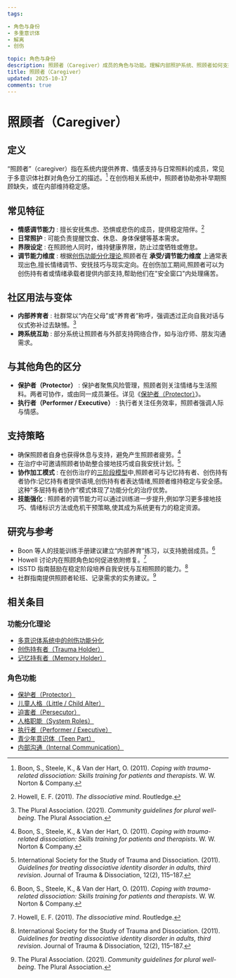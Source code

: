 ```yaml
---
tags:

- 角色与身份
- 多重意识体
- 解离
- 创伤

topic: 角色与身份
description: 照顾者（Caregiver）成员的角色与功能。理解内部照护系统、照顾者如何支持其他成员及避免过度照顾导致的耗竭
title: 照顾者（Caregiver）
updated: 2025-10-17
comments: true
---
```


# 照顾者（Caregiver）

## 定义

“照顾者”（caregiver）指在系统内提供养育、情感支持与日常照料的成员，常见于多意识体社群对角色分工的描述。[^boon2011] 在创伤相关系统中，照顾者协助弥补早期照顾缺失，或在内部维持稳定感。

## 常见特征

- **情感调节能力** : 擅长安抚焦虑、恐惧或悲伤的成员，提供稳定陪伴。[^howell2011]
- **日常照护** : 可能负责提醒饮食、休息、身体保健等基本需求。
- **界限设定** : 在照顾他人同时，维持健康界限，防止过度牺牲或倦怠。
- **调节能力维度** : 根据[创伤功能分化理论](Functional-Dissociation-of-Trauma-in-Plural-Systems.md),照顾者在 **承受/调节能力维度** 上通常表现出色,擅长情绪调节、安抚技巧与现实定向。在创伤加工期间,照顾者可以为创伤持有者或情绪承载者提供内部支持,帮助他们在"安全窗口"内处理痛苦。

## 社区用法与变体

- **内部养育者** : 社群常以“内在父母”或“养育者”称呼，强调透过正向自我对话与仪式弥补过去缺憾。[^thepluralassociation2021]
- **跨系统互助** : 部分系统让照顾者与外部支持网络合作，如与治疗师、朋友沟通需求。

## 与其他角色的区分

- **保护者（Protector）** : 保护者聚焦风险管理，照顾者则关注情绪与生活照料。两者可协作，或由同一成员兼任。详见《[保护者（Protector）](Protector.md)》。
- **执行者（Performer / Executive）** : 执行者关注任务效率，照顾者强调人际与情感。

## 支持策略

- 确保照顾者自身也获得休息与支持，避免产生照顾者疲劳。[^boon2011]
- 在治疗中可邀请照顾者协助整合接地技巧或自我安抚计划。[^isstd2011]
- **协作加工模式** : 在创伤治疗的[三阶段模型](Three-Phase-Trauma-Treatment.md)中,照顾者可与记忆持有者、创伤持有者协作:记忆持有者提供语境,创伤持有者表达情绪,照顾者维持稳定与安全感。这种"多层持有者协作"模式体现了功能分化的治疗优势。
- **技能强化** : 照顾者的调节能力可以通过训练进一步提升,例如学习更多接地技巧、情绪标识方法或危机干预策略,使其成为系统更有力的稳定资源。

## 研究与参考

- Boon 等人的技能训练手册建议建立“内部养育”练习，以支持脆弱成员。[^boon2011]
- Howell 讨论内在照顾角色如何促进依附修复。[^howell2011]
- ISSTD 指南鼓励在稳定阶段培养自我安抚与互相照顾的能力。[^isstd2011]
- 社群指南提供照顾者轮班、记录需求的实务建议。[^thepluralassociation2021]

[^boon2011]: Boon, S., Steele, K., & Van der Hart, O. (2011). *Coping with trauma-related dissociation: Skills training for patients and therapists*. W. W. Norton & Company.
[^howell2011]: Howell, E. F. (2011). *The dissociative mind*. Routledge.
[^isstd2011]: International Society for the Study of Trauma and Dissociation. (2011). *Guidelines for treating dissociative identity disorder in adults, third revision*. Journal of Trauma & Dissociation, 12(2), 115–187.
[^thepluralassociation2021]: The Plural Association. (2021). *Community guidelines for plural well-being*. The Plural Association.

## 相关条目

### 功能分化理论

- [多意识体系统中的创伤功能分化](Functional-Dissociation-of-Trauma-in-Plural-Systems.md)
- [创伤持有者（Trauma Holder）](Trauma-Holder.md)
- [记忆持有者（Memory Holder）](Memory-Holder.md)

### 角色功能

- [保护者（Protector）](Protector.md)
- [儿童人格（Little / Child Alter）](Child-Alter.md)
- [迫害者（Persecutor）](Persecutor.md)
- [人格职能（System Roles）](System-Roles.md)
- [执行者（Performer / Executive）](Performer-Executive.md)
- [青少年意识体（Teen Part）](Teen-Alter.md)
- [内部沟通（Internal Communication）](Internal-Communication.md)
